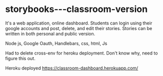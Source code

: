 # storybooks---classroom-version
It's a web application, online dashboard. Students can login using their google accounts and post, delete, and edit their stories.
Stories can be written in both personal and public version.

Node js, Google Oauth, Handlebars, css, html, Js

Had to delete cross-env for heroku deployment. Don't know why, need to figure this out.

Heroku deployed
https://classroom-dashboard.herokuapp.com/
